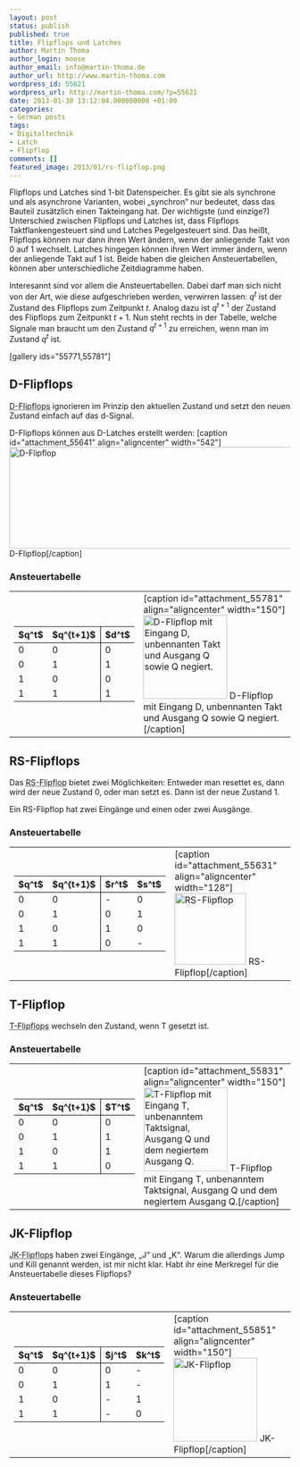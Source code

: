 ```yaml
---
layout: post
status: publish
published: true
title: Flipflops und Latches
author: Martin Thoma
author_login: moose
author_email: info@martin-thoma.de
author_url: http://www.martin-thoma.com
wordpress_id: 55621
wordpress_url: http://martin-thoma.com/?p=55621
date: 2013-01-30 13:12:04.000000000 +01:00
categories:
- German posts
tags:
- Digitaltechnik
- Latch
- Flipflop
comments: []
featured_image: 2013/01/rs-flipflop.png
---
```

Flipflops und Latches sind 1-bit Datenspeicher. Es gibt sie als synchrone und als asynchrone Varianten, wobei &bdquo;synchron&ldquo; nur bedeutet, dass das Bauteil zus&auml;tzlich einen Takteingang hat. Der wichtigste (und einzige?) Unterschied zwischen Flipflops und Latches ist, dass Flipflops Taktflankengesteuert sind und Latches Pegelgesteuert sind. Das hei&szlig;t, Flipflops k&ouml;nnen nur dann ihren Wert &auml;ndern, wenn der anliegende Takt von 0 auf 1 wechselt. Latches hingegen k&ouml;nnen ihren Wert immer &auml;ndern, wenn der anliegende Takt auf 1 ist. Beide haben die gleichen Ansteuertabellen, k&ouml;nnen aber unterschiedliche Zeitdiagramme haben.

Interesannt sind vor allem die Ansteuertabellen. Dabei darf man sich nicht von der Art, wie diese aufgeschrieben werden, verwirren lassen: $q^t$ ist der Zustand des Flipflops zum Zeitpunkt $t$. Analog dazu ist $q^{t+1}$ der Zustand des Flipflops zum Zeitpunkt $t+1$. Nun steht rechts in der Tabelle, welche Signale man braucht um den Zustand $q^{t+1}$ zu erreichen, wenn man im Zustand $q^t$ ist.

[gallery ids="55771,55781"]

<h2>D-Flipflops</h2>
<abbr title="Delay-Flipflops">D-Flipflops</abbr> ignorieren im Prinzip den aktuellen Zustand und setzt den neuen Zustand einfach auf das d-Signal.

D-Flipflops k&ouml;nnen aus D-Latches erstellt werden:
[caption id="attachment_55641" align="aligncenter" width="542"]<a href="http://martin-thoma.com/wp-content/uploads/2013/01/d-flipflop.png"><img src="http://martin-thoma.com/wp-content/uploads/2013/01/d-flipflop.png" alt="D-Flipflop" width="542" height="182" class="size-full wp-image-55641" /></a> D-Flipflop[/caption]

<h3>Ansteuertabelle</h3>
<table>
<tr>
<td>
<table style="width:auto">
  <tr>
    <th style="border-bottom:1px solid black;">$q^t$</th>
    <th style="border-bottom:1px solid black;border-right: 1px solid black;">$q^{t+1}$</th>
    <th style="border-bottom:1px solid black;">$d^t$</th>
  </tr>
  <tr>
    <td>0</td>
    <td style="border-right: 1px solid black;">0</td>
    <td>0</td>
  </tr>
  <tr>
    <td>0</td>
    <td style="border-right: 1px solid black;">1</td>
    <td>1</td>
  </tr>
  <tr>
    <td>1</td>
    <td style="border-right: 1px solid black;">0</td>
    <td>0</td>
  </tr>
  <tr>
    <td>1</td>
    <td style="border-right: 1px solid black;">1</td>
    <td>1</td>
  </tr>
</table>
</td>
<td>
[caption id="attachment_55781" align="aligncenter" width="150"]<a href="http://martin-thoma.com/wp-content/uploads/2013/01/d-flipflop1.png"><img src="http://martin-thoma.com/wp-content/uploads/2013/01/d-flipflop1-150x150.png" alt="D-Flipflop mit Eingang D, unbennanten Takt und Ausgang Q sowie Q negiert." width="150" height="150" class="size-thumbnail wp-image-55781" /></a> D-Flipflop mit Eingang D, unbennanten Takt und Ausgang Q sowie Q negiert.[/caption]
</td>
</tr>
</table>


<h2>RS-Flipflops</h2>
Das <abbr title="Reset-Set-Flipflop">RS-Flipflop</abbr> bietet zwei M&ouml;glichkeiten: Entweder man resettet es, dann wird der neue Zustand 0, oder man setzt es. Dann ist der neue Zustand 1.

Ein RS-Flipflop hat zwei Eing&auml;nge und einen oder zwei Ausg&auml;nge.

<h3>Ansteuertabelle</h3>
<table>
<tr>
<td>
<table style="width:auto">
  <tr>
    <th style="border-bottom:1px solid black;">$q^t$</th>
    <th style="border-bottom:1px solid black;border-right: 1px solid black;">$q^{t+1}$</th>
    <th style="border-bottom:1px solid black;">$r^t$</th>
    <th style="border-bottom:1px solid black;">$s^t$</th>
  </tr>
  <tr>
    <td>0</td>
    <td style="border-right: 1px solid black;">0</td>
    <td>-</td>
    <td>0</td>
  </tr>
  <tr>
    <td>0</td>
    <td style="border-right: 1px solid black;">1</td>
    <td>0</td>
    <td>1</td>
  </tr>
  <tr>
    <td>1</td>
    <td style="border-right: 1px solid black;">0</td>
    <td>1</td>
    <td>0</td>
  </tr>
  <tr>
    <td>1</td>
    <td style="border-right: 1px solid black;">1</td>
    <td>0</td>
    <td>-</td>
  </tr>
</table>
</td>
<td>
[caption id="attachment_55631" align="aligncenter" width="128"]<a href="http://martin-thoma.com/wp-content/uploads/2013/01/rs-flipflop.png"><img src="http://martin-thoma.com/wp-content/uploads/2013/01/rs-flipflop.png" alt="RS-Flipflop" width="128" height="128" class="size-full wp-image-55631" /></a> RS-Flipflop[/caption]
</td>
</tr>
</table>

<h2>T-Flipflop</h2>
<abbr title="Toggle-Flipflop">T-Flipflops</abbr> wechseln den Zustand, wenn T gesetzt ist.

<h3>Ansteuertabelle</h3>
<table>
<tr>
<td>
<table style="width:auto">
  <tr>
    <th style="border-bottom:1px solid black;">$q^t$</th>
    <th style="border-bottom:1px solid black;border-right: 1px solid black;">$q^{t+1}$</th>
    <th style="border-bottom:1px solid black;">$T^t$</th>
  </tr>
  <tr>
    <td>0</td>
    <td style="border-right: 1px solid black;">0</td>
    <td>0</td>
  </tr>
  <tr>
    <td>0</td>
    <td style="border-right: 1px solid black;">1</td>
    <td>1</td>
  </tr>
  <tr>
    <td>1</td>
    <td style="border-right: 1px solid black;">0</td>
    <td>1</td>
  </tr>
  <tr>
    <td>1</td>
    <td style="border-right: 1px solid black;">1</td>
    <td>0</td>
  </tr>
</table>
</td>
<td>
[caption id="attachment_55831" align="aligncenter" width="150"]<a href="http://martin-thoma.com/wp-content/uploads/2013/01/t-flipflop.png"><img src="http://martin-thoma.com/wp-content/uploads/2013/01/t-flipflop-150x150.png" alt="T-Flipflop mit Eingang T, unbenanntem Taktsignal, Ausgang Q und dem negiertem Ausgang Q." width="150" height="150" class="size-thumbnail wp-image-55831" /></a> T-Flipflop mit Eingang T, unbenanntem Taktsignal, Ausgang Q und dem negiertem Ausgang Q.[/caption]
</td>
</table>

<h2>JK-Flipflop</h2>
<abbr title="Jump-/Kill-Flipflops">JK-Flipflops</abbr> haben zwei Eing&auml;nge, &bdquo;J&ldquo; und &bdquo;K&ldquo;. Warum die allerdings Jump und Kill genannt werden, ist mir nicht klar. Habt ihr eine Merkregel f&uuml;r die Ansteuertabelle dieses Flipflops?

<h3>Ansteuertabelle</h3>
<table>
<tr>
<td>
<table style="width:auto">
  <tr>
    <th style="border-bottom:1px solid black;">$q^t$</th>
    <th style="border-bottom:1px solid black;border-right: 1px solid black;">$q^{t+1}$</th>
    <th style="border-bottom:1px solid black;">$j^t$</th>
    <th style="border-bottom:1px solid black;">$k^t$</th>
  </tr>
  <tr>
    <td>0</td>
    <td style="border-right: 1px solid black;">0</td>
    <td>0</td>
    <td>-</td>
  </tr>
  <tr>
    <td>0</td>
    <td style="border-right: 1px solid black;">1</td>
    <td>1</td>
    <td>-</td>
  </tr>
  <tr>
    <td>1</td>
    <td style="border-right: 1px solid black;">0</td>
    <td>-</td>
    <td>1</td>
  </tr>
  <tr>
    <td>1</td>
    <td style="border-right: 1px solid black;">1</td>
    <td>-</td>
    <td>0</td>
  </tr>
</table>
</td>
<td>
[caption id="attachment_55851" align="aligncenter" width="150"]<a href="http://martin-thoma.com/wp-content/uploads/2013/01/jk-flipflop.png"><img src="http://martin-thoma.com/wp-content/uploads/2013/01/jk-flipflop-150x150.png" alt="JK-Flipflop" width="150" height="150" class="size-thumbnail wp-image-55851" /></a> JK-Flipflop[/caption]
</td>
</tr>
</table>
